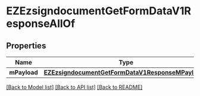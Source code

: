 # EZEzsigndocumentGetFormDataV1ResponseAllOf

## Properties
Name | Type | Description | Notes
------------ | ------------- | ------------- | -------------
**mPayload** | [**EZEzsigndocumentGetFormDataV1ResponseMPayload***](EZEzsigndocumentGetFormDataV1ResponseMPayload.md) |  | 

[[Back to Model list]](../README.md#documentation-for-models) [[Back to API list]](../README.md#documentation-for-api-endpoints) [[Back to README]](../README.md)


